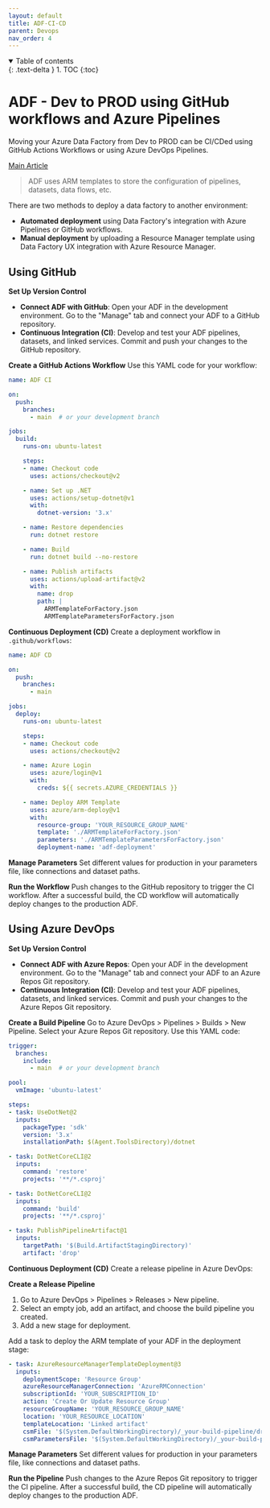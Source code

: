 ```yaml
---
layout: default
title: ADF-CI-CD
parent: Devops
nav_order: 4
---
```


<details open markdown="block">
  <summary>
    Table of contents
  </summary>
  {: .text-delta }
1. TOC
{:toc}
</details>


# ADF -  Dev to PROD using GitHub workflows and Azure Pipelines

Moving your Azure Data Factory from Dev to PROD can be CI/CDed using GitHub Actions Workflows or using Azure DevOps Pipelines.

[Main Article](https://learn.microsoft.com/en-us/azure/data-factory/continuous-integration-delivery)

> ADF uses ARM templates to store the configuration of pipelines, datasets, data flows, etc.

There are two methods to deploy a data factory to another environment:

- **Automated deployment** using Data Factory's integration with Azure Pipelines or GitHub workflows.
- **Manual deployment** by uploading a Resource Manager template using Data Factory UX integration with Azure Resource Manager.

## Using GitHub

**Set Up Version Control**
- **Connect ADF with GitHub**: Open your ADF in the development environment. Go to the "Manage" tab and connect your ADF to a GitHub repository.
- **Continuous Integration (CI)**: Develop and test your ADF pipelines, datasets, and linked services. Commit and push your changes to the GitHub repository.

**Create a GitHub Actions Workflow**
Use this YAML code for your workflow:

```yaml
name: ADF CI

on:
  push:
    branches:
      - main  # or your development branch

jobs:
  build:
    runs-on: ubuntu-latest

    steps:
    - name: Checkout code
      uses: actions/checkout@v2

    - name: Set up .NET
      uses: actions/setup-dotnet@v1
      with:
        dotnet-version: '3.x'

    - name: Restore dependencies
      run: dotnet restore

    - name: Build
      run: dotnet build --no-restore

    - name: Publish artifacts
      uses: actions/upload-artifact@v2
      with:
        name: drop
        path: |
          ARMTemplateForFactory.json
          ARMTemplateParametersForFactory.json
```

**Continuous Deployment (CD)**
Create a deployment workflow in `.github/workflows`:

```yaml
name: ADF CD

on:
  push:
    branches:
      - main

jobs:
  deploy:
    runs-on: ubuntu-latest

    steps:
    - name: Checkout code
      uses: actions/checkout@v2

    - name: Azure Login
      uses: azure/login@v1
      with:
        creds: ${{ secrets.AZURE_CREDENTIALS }}

    - name: Deploy ARM Template
      uses: azure/arm-deploy@v1
      with:
        resource-group: 'YOUR_RESOURCE_GROUP_NAME'
        template: './ARMTemplateForFactory.json'
        parameters: './ARMTemplateParametersForFactory.json'
        deployment-name: 'adf-deployment'
```

**Manage Parameters**
Set different values for production in your parameters file, like connections and dataset paths.

**Run the Workflow**
Push changes to the GitHub repository to trigger the CI workflow. After a successful build, the CD workflow will automatically deploy changes to the production ADF.

## Using Azure DevOps

**Set Up Version Control**
- **Connect ADF with Azure Repos**: Open your ADF in the development environment. Go to the "Manage" tab and connect your ADF to an Azure Repos Git repository.
- **Continuous Integration (CI)**: Develop and test your ADF pipelines, datasets, and linked services. Commit and push your changes to the Azure Repos Git repository.

**Create a Build Pipeline**
Go to Azure DevOps > Pipelines > Builds > New Pipeline. Select your Azure Repos Git repository. Use this YAML code:

```yaml
trigger:
  branches:
    include:
      - main  # or your development branch

pool:
  vmImage: 'ubuntu-latest'

steps:
- task: UseDotNet@2
  inputs:
    packageType: 'sdk'
    version: '3.x'
    installationPath: $(Agent.ToolsDirectory)/dotnet

- task: DotNetCoreCLI@2
  inputs:
    command: 'restore'
    projects: '**/*.csproj'

- task: DotNetCoreCLI@2
  inputs:
    command: 'build'
    projects: '**/*.csproj'

- task: PublishPipelineArtifact@1
  inputs:
    targetPath: '$(Build.ArtifactStagingDirectory)'
    artifact: 'drop'
```

**Continuous Deployment (CD)**
Create a release pipeline in Azure DevOps:

**Create a Release Pipeline**
1. Go to Azure DevOps > Pipelines > Releases > New pipeline.
2. Select an empty job, add an artifact, and choose the build pipeline you created.
3. Add a new stage for deployment.

Add a task to deploy the ARM template of your ADF in the deployment stage:

```yaml
- task: AzureResourceManagerTemplateDeployment@3
  inputs:
    deploymentScope: 'Resource Group'
    azureResourceManagerConnection: 'AzureRMConnection'
    subscriptionId: 'YOUR_SUBSCRIPTION_ID'
    action: 'Create Or Update Resource Group'
    resourceGroupName: 'YOUR_RESOURCE_GROUP_NAME'
    location: 'YOUR_RESOURCE_LOCATION'
    templateLocation: 'Linked artifact'
    csmFile: '$(System.DefaultWorkingDirectory)/_your-build-pipeline/drop/ARMTemplateForFactory.json'
    csmParametersFile: '$(System.DefaultWorkingDirectory)/_your-build-pipeline/drop/ARMTemplateParametersForFactory.json'
```

**Manage Parameters**
Set different values for production in your parameters file, like connections and dataset paths.

**Run the Pipeline**
Push changes to the Azure Repos Git repository to trigger the CI pipeline. After a successful build, the CD pipeline will automatically deploy changes to the production ADF.